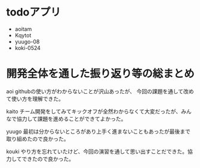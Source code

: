 # todoアプリ
* aoitam
* Kqytot
* yuugo-08
* koki-0524

# 開発全体を通した振り返り等の総まとめ
aoi 
githubの使い方がわからないことが沢山あったが、
今回の課題を通して改めて使い方を理解できた。

kaito
チーム開発をしてみてキックオフが全然わからなくて大変だったが、みんなで協力して課題を進めることができてよかった。

yuugo
最初は分からないところがあり上手く進まないこともあったが最後まで取り組めたので良かった。

kouki
やり方を忘れていたけど、今回の演習を通して思い出すことだできた。協力してできたので良かった。